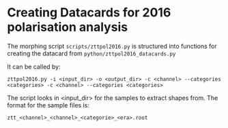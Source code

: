 # Creating Datacards for 2016 polarisation analysis

The morphing script `scripts/zttpol2016.py` is structured into functions for creating the datacard from `python/zttpol2016_datacards.py`

It can be called by:

```
zttpol2016.py -i <input_dir> -o <output_dir> -c <channel> --categories <categories> -c <channel> --categories <categories>
```

The script looks in <input_dir> for the samples to extract shapes from. The format for the sample files is:

```
ztt_<channel>_<channel>_<categorie>_<era>.root
```
